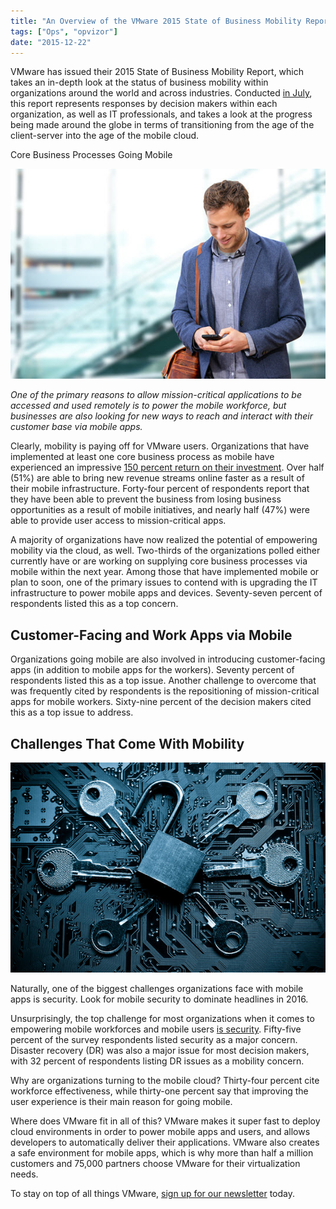 ```yaml
---
title: "An Overview of the VMware 2015 State of Business Mobility Report and What it Means for VMware Monitoring"
tags: ["Ops", "opvizor"]
date: "2015-12-22"
---
```


VMware has issued their 2015 State of Business Mobility Report, which takes an in-depth look at the status of business mobility within organizations around the world and across industries. Conducted [in July](http://money.cnn.com/news/newsfeeds/articles/marketwire/11G071538-001.htm), this report represents responses by decision makers within each organization, as well as IT professionals, and takes a look at the progress being made around the globe in terms of transitioning from the age of the client-server into the age of the mobile cloud.

Core Business Processes Going Mobile

![VMware 2015 Mobility Report](/images/blog/bigstock-Young-urban-professional-man-u-74257507.jpg)

_One of the primary reasons to allow mission-critical applications to be accessed and used remotely is to power the mobile workforce, but businesses are also looking for new ways to reach and interact with their customer base via mobile apps._

Clearly, mobility is paying off for VMware users. Organizations that have implemented at least one core business process as mobile have experienced an impressive [150 percent return on their investment](http://ir.vmware.com/releasedetail.cfm?ReleaseID=942103). Over half (51%) are able to bring new revenue streams online faster as a result of their mobile infrastructure. Forty-four percent of respondents report that they have been able to prevent the business from losing business opportunities as a result of mobile initiatives, and nearly half (47%) were able to provide user access to mission-critical apps.

A majority of organizations have now realized the potential of empowering mobility via the cloud, as well. Two-thirds of the organizations polled either currently have or are working on supplying core business processes via mobile within the next year. Among those that have implemented mobile or plan to soon, one of the primary issues to contend with is upgrading the IT infrastructure to power mobile apps and devices. Seventy-seven percent of respondents listed this as a top concern.

## Customer-Facing and Work Apps via Mobile

Organizations going mobile are also involved in introducing customer-facing apps (in addition to mobile apps for the workers). Seventy percent of respondents listed this as a top issue. Another challenge to overcome that was frequently cited by respondents is the repositioning of mission-critical apps for mobile workers. Sixty-nine percent of the decision makers cited this as a top issue to address.

## Challenges That Come With Mobility

_![VMware Mobility Security](/images/blog/bigstock-Computer-security-81309437.jpg)_

Naturally, one of the biggest challenges organizations face with mobile apps is security. Look for mobile security to dominate headlines in 2016.

Unsurprisingly, the top challenge for most organizations when it comes to empowering mobile workforces and mobile users [is security](http://blogs.air-watch.com/2015/11/2015-state-business-mobility-report/#.VmMDmrgrJmN). Fifty-five percent of the survey respondents listed security as a major concern. Disaster recovery (DR) was also a major issue for most decision makers, with 32 percent of respondents listing DR issues as a mobility concern.

Why are organizations turning to the mobile cloud? Thirty-four percent cite workforce effectiveness, while thirty-one percent say that improving the user experience is their main reason for going mobile.

Where does VMware fit in all of this? VMware makes it super fast to deploy cloud environments in order to power mobile apps and users, and allows developers to automatically deliver their applications. VMware also creates a safe environment for mobile apps, which is why more than half a million customers and 75,000 partners choose VMware for their virtualization needs.

To stay on top of all things VMware, [sign up for our newsletter](http://opvizor.us6.list-manage.com/subscribe?u=5e67b89e18341af0e8844b002&id=1e918cd24e) today.
